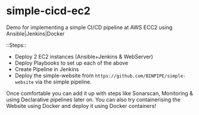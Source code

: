 # simple-cicd-ec2
Demo for implementing a simple CI/CD pipeline at AWS ECC2 using Ansible|Jenkins|Docker

::Steps::

- Deploy 2 EC2 instances (Ansible+Jenkins & WebServer)
- Deploy Playbooks to set up each of the above
- Create Pipeline in Jenkins
- Deploy the simple-website from `https://github.com/BINPIPE/simple-website` via the simple pipeline.

Once comfortable you can add it up with steps like Sonarscan, Monitoring & using Declarative pipelines later on. You can also try containerising the Website using Docker and deploy it using Docker containers!
